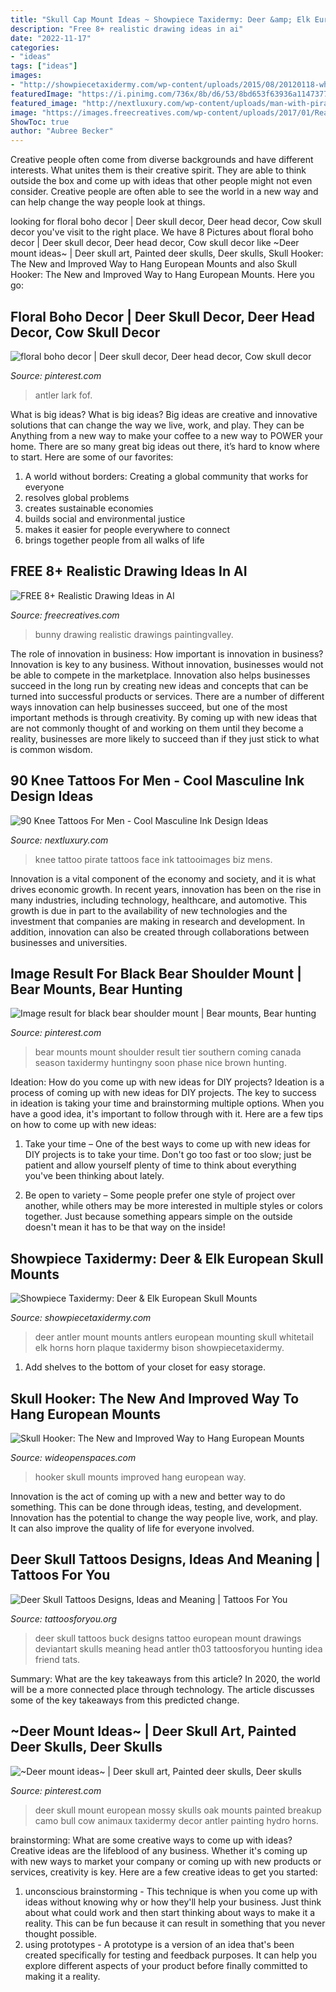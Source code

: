 ```yaml
---
title: "Skull Cap Mount Ideas ~ Showpiece Taxidermy: Deer &amp; Elk European Skull Mounts"
description: "Free 8+ realistic drawing ideas in ai"
date: "2022-11-17"
categories:
- "ideas"
tags: ["ideas"]
images:
- "http://showpiecetaxidermy.com/wp-content/uploads/2015/08/20120118-whitetail-deer-antler-mount.jpg"
featuredImage: "https://i.pinimg.com/736x/8b/d6/53/8bd653f63936a114737787967d031e92.jpg"
featured_image: "http://nextluxury.com/wp-content/uploads/man-with-pirate-knee-tattoo-design.jpg"
image: "https://images.freecreatives.com/wp-content/uploads/2017/01/Realistic-Bunny-Drawing.jpg"
ShowToc: true
author: "Aubree Becker"
---
```



Creative people often come from diverse backgrounds and have different interests. What unites them is their creative spirit. They are able to think outside the box and come up with ideas that other people might not even consider. Creative people are often able to see the world in a new way and can help change the way people look at things.

	

		
looking for floral boho decor | Deer skull decor, Deer head decor, Cow skull decor you've visit to the right place. We have 8 Pictures about floral boho decor | Deer skull decor, Deer head decor, Cow skull decor like ~Deer mount ideas~ | Deer skull art, Painted deer skulls, Deer skulls, Skull Hooker: The New and Improved Way to Hang European Mounts and also Skull Hooker: The New and Improved Way to Hang European Mounts. Here you go:
		
    
## Floral Boho Decor | Deer Skull Decor, Deer Head Decor, Cow Skull Decor

<img loading=lazy src="https://i.pinimg.com/736x/8b/d6/53/8bd653f63936a114737787967d031e92.jpg" onerror="this.onerror=null;this.src='https://tse3.mm.bing.net/th?id=OIP.XtmOhRhRVFM7HFFOlRlNnQHaJ3&amp;pid=15.1';" alt="floral boho decor | Deer skull decor, Deer head decor, Cow skull decor">

_Source: pinterest.com_

>antler lark fof. 

	

What is big ideas?
What is big ideas? Big ideas are creative and innovative solutions that can change the way we live, work, and play. They can be Anything from a new way to make your coffee to a new way to POWER your home. There are so many great big ideas out there, it’s hard to know where to start. Here are some of our favorites: 
1. A world without borders: Creating a global community that works for everyone 
2. resolves global problems 
3. creates sustainable economies 
4. builds social and environmental justice  
5. makes it easier for people everywhere to connect 
6. brings together people from all walks of life 

    
## FREE 8+ Realistic Drawing Ideas In AI

<img loading=lazy src="https://images.freecreatives.com/wp-content/uploads/2017/01/Realistic-Bunny-Drawing.jpg" onerror="this.onerror=null;this.src='https://tse3.mm.bing.net/th?id=OIP.Su8GrjEApX-rrDbwGnqmqgHaJw&amp;pid=15.1';" alt="FREE 8+ Realistic Drawing Ideas in AI">

_Source: freecreatives.com_

>bunny drawing realistic drawings paintingvalley. 

	

The role of innovation in business: How important is innovation in business?
Innovation is key to any business. Without innovation, businesses would not be able to compete in the marketplace. Innovation also helps businesses succeed in the long run by creating new ideas and concepts that can be turned into successful products or services. There are a number of different ways innovation can help businesses succeed, but one of the most important methods is through creativity. By coming up with new ideas that are not commonly thought of and working on them until they become a reality, businesses are more likely to succeed than if they just stick to what is common wisdom.

    
## 90 Knee Tattoos For Men - Cool Masculine Ink Design Ideas

<img loading=lazy src="http://nextluxury.com/wp-content/uploads/man-with-pirate-knee-tattoo-design.jpg" onerror="this.onerror=null;this.src='https://tse4.mm.bing.net/th?id=OIP.VHYLLz6SXATbQjxXQCFpTgHaHa&amp;pid=15.1';" alt="90 Knee Tattoos For Men - Cool Masculine Ink Design Ideas">

_Source: nextluxury.com_

>knee tattoo pirate tattoos face ink tattooimages biz mens. 

	

Innovation is a vital component of the economy and society, and it is what drives economic growth. In recent years, innovation has been on the rise in many industries, including technology, healthcare, and automotive. This growth is due in part to the availability of new technologies and the investment that companies are making in research and development. In addition, innovation can also be created through collaborations between businesses and universities.

    
## Image Result For Black Bear Shoulder Mount | Bear Mounts, Bear Hunting

<img loading=lazy src="https://i.pinimg.com/736x/bf/f2/ba/bff2ba2d5d50e1426c4a64e8451984f8.jpg" onerror="this.onerror=null;this.src='https://tse4.mm.bing.net/th?id=OIP.xH4Dw7UtPUpfAPiik3dP7AAAAA&amp;pid=15.1';" alt="Image result for black bear shoulder mount | Bear mounts, Bear hunting">

_Source: pinterest.com_

>bear mounts mount shoulder result tier southern coming canada season taxidermy huntingny soon phase nice brown hunting. 

	

Ideation: How do you come up with new ideas for DIY projects?
Ideation is a process of coming up with new ideas for DIY projects. The key to success in ideation is taking your time and brainstorming multiple options. When you have a good idea, it's important to follow through with it. Here are a few tips on how to come up with new ideas:
1. Take your time – One of the best ways to come up with new ideas for DIY projects is to take your time. Don't go too fast or too slow; just be patient and allow yourself plenty of time to think about everything you've been thinking about lately.

2. Be open to variety – Some people prefer one style of project over another, while others may be more interested in multiple styles or colors together. Just because something appears simple on the outside doesn't mean it has to be that way on the inside!


    
## Showpiece Taxidermy: Deer &amp; Elk European Skull Mounts

<img loading=lazy src="http://showpiecetaxidermy.com/wp-content/uploads/2015/08/20120118-whitetail-deer-antler-mount.jpg" onerror="this.onerror=null;this.src='https://tse4.mm.bing.net/th?id=OIP.DOKWdXmw9jU75Ds7oHJ7OAHaJ4&amp;pid=15.1';" alt="Showpiece Taxidermy: Deer &amp; Elk European Skull Mounts">

_Source: showpiecetaxidermy.com_

>deer antler mount mounts antlers european mounting skull whitetail elk horns horn plaque taxidermy bison showpiecetaxidermy. 

	

1. Add shelves to the bottom of your closet for easy storage.

    
## Skull Hooker: The New And Improved Way To Hang European Mounts

<img loading=lazy src="http://cdn0.wideopenspaces.com/wp-content/uploads/2017/09/103-683x1024.jpg" onerror="this.onerror=null;this.src='https://tse4.mm.bing.net/th?id=OIP.ZX2W2NkB58abYnaj0psr-QHaLG&amp;pid=15.1';" alt="Skull Hooker: The New and Improved Way to Hang European Mounts">

_Source: wideopenspaces.com_

>hooker skull mounts improved hang european way. 

	

Innovation is the act of coming up with a new and better way to do something. This can be done through ideas, testing, and development. Innovation has the potential to change the way people live, work, and play. It can also improve the quality of life for everyone involved.

    
## Deer Skull Tattoos Designs, Ideas And Meaning | Tattoos For You

<img loading=lazy src="https://www.tattoosforyou.org/wp-content/uploads/2016/03/Tattoos-of-Deer-Skulls.jpg" onerror="this.onerror=null;this.src='https://tse1.mm.bing.net/th?id=OIP.3wVLhcPpkt8XssIiv1j5owHaJ4&amp;pid=15.1';" alt="Deer Skull Tattoos Designs, Ideas and Meaning | Tattoos For You">

_Source: tattoosforyou.org_

>deer skull tattoos buck designs tattoo european mount drawings deviantart skulls meaning head antler th03 tattoosforyou hunting idea friend tats. 

	

Summary: What are the key takeaways from this article?
In 2020, the world will be a more connected place through technology. The article discusses some of the key takeaways from this predicted change.

    
## ~Deer Mount Ideas~ | Deer Skull Art, Painted Deer Skulls, Deer Skulls

<img loading=lazy src="https://i.pinimg.com/736x/91/a2/2e/91a22e3a874cfdc3a46038444682cee2--bull-skulls-deer-skulls.jpg" onerror="this.onerror=null;this.src='https://tse1.mm.bing.net/th?id=OIP.c2Ua9Af6URvV04coY01A2QHaNI&amp;pid=15.1';" alt="~Deer mount ideas~ | Deer skull art, Painted deer skulls, Deer skulls">

_Source: pinterest.com_

>deer skull mount european mossy skulls oak mounts painted breakup camo bull cow animaux taxidermy decor antler painting hydro horns. 

	

brainstorming: What are some creative ways to come up with ideas?
Creative ideas are the lifeblood of any business. Whether it's coming up with new ways to market your company or coming up with new products or services, creativity is key. Here are a few creative ideas to get you started: 
1. unconscious brainstorming - This technique is when you come up with ideas without knowing why or how they'll help your business. Just think about what could work and then start thinking about ways to make it a reality. This can be fun because it can result in something that you never thought possible. 
2. using prototypes - A prototype is a version of an idea that's been created specifically for testing and feedback purposes. It can help you explore different aspects of your product before finally committed to making it a reality.

